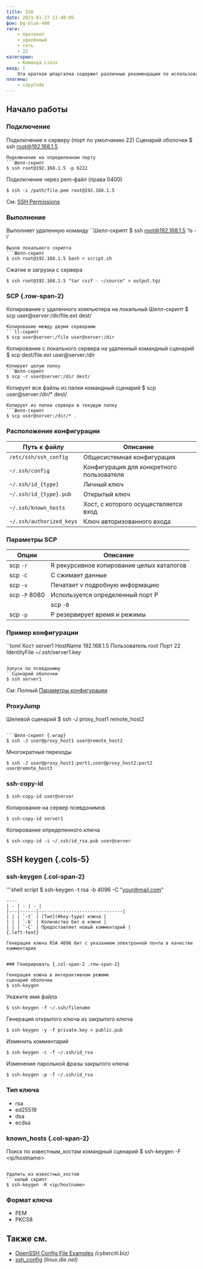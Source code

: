 ```yaml
---
title: SSH
date: 2021-01-27 11:48:05
фон: bg-blue-400
теги:
    - протокол
    - удалённый
    - сеть
    - 22
категории:
    - Команда Linux
ввод: |
    Эта краткая шпаргалка содержит различные рекомендации по использованию SSH.
плагины:
    - copyCode
---
```


Начало работы
---------------

### Подключение
Подключение к серверу (порт по умолчанию 22)
Сценарий оболочки
$ ssh root@192.168.1.5
```
Подключение на определенном порту
```Шелл-скрипт
$ ssh root@192.168.1.5 -p 6222
```
Подключение через pem-файл (права 0400)
```Шелл-скрипт
$ ssh -i /path/file.pem root@192.168.1.5
```
См: [SSH Permissions](/chmod#ssh-permissions)

### Выполнение
Выполняет удаленную команду
``Шелл-скрипт
$ ssh root@192.168.1.5 'ls -l'
```
Вызов локального скрипта
```Шелл-скрипт
$ ssh root@192.168.1.5 bash < script.sh
```
Сжатие и загрузка с сервера
```Шелл-скрипт {.wrap}
$ ssh root@192.168.1.5 "tar cvzf - ~/source" > output.tgz
```



### SCP {.row-span-2}

Копирование с удаленного компьютера на локальный
Шелл-скрипт
$ scp user@server:/dir/file.ext dest/
```
Копирование между двумя серверами
```ll-скрипт
$ scp user@server:/file user@server:/dir
```
Копирование с локального сервера на удаленный
командный сценарий
$ scp dest/file.ext user@server:/dir
```
Копирует целую папку
```Шелл-скрипт
$ scp -r user@server:/dir dest/
```
Копирует все файлы из папки
командный сценарий
$ scp user@server:/dir/* dest/
```
Копирует из папки сервера в текущую папку
```Шелл-скрипт
$ scp user@server:/dir/* .
```


### Расположение конфигурации
| Путь к файлу | Описание |
|--------------------------|----------------------|
| `/etc/ssh/ssh_config` | Общесистемная конфигурация |
| `~/.ssh/config` | Конфигурация для конкретного пользователя |
| `~/.ssh/id_{type}` | Личный ключ |
| `~/.ssh/id_{type}.pub` | Открытый ключ |
| `~/.ssh/known_hosts` | Хост, с которого осуществляется вход |
| `~/.ssh/authorized_keys` | Ключ авторизованного входа |


### Параметры SCP

| Опции | Описание |
|---------------|------------------------------------------------|
| scp `-r` | <yel>R</yel> рекурсивное копирование целых каталогов |
| scp `-C` | <yel>C</yel> сжимает данные |
| scp `-v` | Печатает <yel>v</yel> подробную информацию |
| scp `-P` 8080 | Используется определенный порт <yel>P</yel> |
| | scp `-B` | <yel>B</yel> режим блокировки _(предотвращает ввод пароля)_ |
| scp `-p` | <yel>P</yel> резервирует время и режимы |


### Пример конфигурации

``toml
Хост server1
    HostName 192.168.1.5
    Пользователь root
    Порт 22
    IdentityFile ~/.ssh/server1.key
```

Запуск по псевдониму
``Сценарий оболочки
$ ssh server1
```
См: Полный [Параметры конфигурации](https://linux.die.net/man/5/ssh_config)



### ProxyJump

Шелевой сценарий
$ ssh -J proxy_host1 remote_host2
```

```Шелл-скрипт {.wrap}
$ ssh -J user@proxy_host1 user@remote_host2
```

Многократные переходы
```Шелл-скрипт {.wrap}
$ ssh -J user@proxy_host1:port1,user@proxy_host2:port2 user@remote_host3
```

### ssh-copy-id
```Сценарий {.wrap}
$ ssh-copy-id user@server
```

Копирование на сервер псевдонимов
```Оболочечный скрипт {.wrap}
$ ssh-copy-id server1
```

Копирование определенного ключа
```Шелл-скрипт {.wrap}
$ ssh-copy-id -i ~/.ssh/id_rsa.pub user@server
```



SSH keygen {.cols-5}
---------------

### ssh-keygen {.col-span-2}

'''shell script
$ ssh-keygen -t rsa -b 4096 -C "your@mail.com"
```
----
| - | - | - |
|---|------|-------------------------------|
| | | `-t` | [Тип](#key-type) ключа |
| | | `-b` | Количество бит в ключе |
| | | `-C` | Предоставляет новый комментарий |
{.left-text}

Генерация ключа RSA 4096 бит с указанием электронной почты в качестве комментария


### Генерировать {.col-span-2 .row-span-2}

Генерация ключа в интерактивном режиме
сценарий оболочки
$ ssh-keygen
```

Укажите имя файла
```Шелл-скрипт
$ ssh-keygen -f ~/.ssh/filename
```

Генерация открытого ключа из закрытого ключа
```шелл-скрипт
$ ssh-keygen -y -f private.key > public.pub
```

Изменить комментарий
```хилый скрипт
$ ssh-keygen -c -f ~/.ssh/id_rsa
```

Изменение парольной фразы закрытого ключа
```шелл-скрипт
$ ssh-keygen -p -f ~/.ssh/id_rsa
```


### Тип ключа

- rsa
- ed25519
- dsa
- ecdsa



### known_hosts {.col-span-2}

Поиск по известным_хостам
командный сценарий
$ ssh-keygen -F <ip/hostname>
```

Удалить из известных_хостов
```хилый скрипт
$ ssh-keygen -R <ip/hostname>
```


### Формат ключа

- PEM
- PKCS8




Также см.
--------

- [OpenSSH Config File Examples](https://www.cyberciti.biz/faq/create-ssh-config-file-on-linux-unix/) _(cyberciti.biz)_
- [ssh_config](https://linux.die.net/man/5/ssh_config) _(linux.die.net)_

